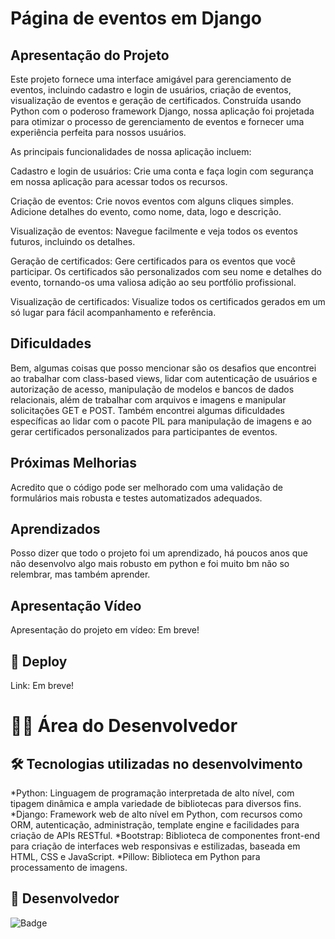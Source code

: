 # Página de eventos em Django
## Apresentação do Projeto

Este projeto fornece uma interface amigável para gerenciamento de eventos, incluindo cadastro e login de usuários, criação de eventos, visualização de eventos e geração de certificados. Construída usando Python com o poderoso framework Django, nossa aplicação foi projetada para otimizar o processo de gerenciamento de eventos e fornecer uma experiência perfeita para nossos usuários.

As principais funcionalidades de nossa aplicação incluem:

Cadastro e login de usuários: Crie uma conta e faça login com segurança em nossa aplicação para acessar todos os recursos.

Criação de eventos: Crie novos eventos com alguns cliques simples. Adicione detalhes do evento, como nome, data, logo e descrição.

Visualização de eventos: Navegue facilmente e veja todos os eventos futuros, incluindo os detalhes.

Geração de certificados: Gere certificados para os eventos que você participar. Os certificados são personalizados com seu nome e detalhes do evento, tornando-os uma valiosa adição ao seu portfólio profissional.

Visualização de certificados: Visualize todos os certificados gerados em um só lugar para fácil acompanhamento e referência.

## Dificuldades

Bem, algumas coisas que posso mencionar são os desafios que encontrei ao trabalhar com class-based views, lidar com autenticação de usuários e autorização de acesso, manipulação de modelos e bancos de dados relacionais, além de trabalhar com arquivos e imagens e manipular solicitações GET e POST. Também encontrei algumas dificuldades específicas ao lidar com o pacote PIL para manipulação de imagens e ao gerar certificados personalizados para participantes de eventos.

## Próximas Melhorias 
Acredito que o código pode ser melhorado com uma validação de formulários mais robusta e testes automatizados adequados.

## Aprendizados
Posso dizer que todo o projeto foi um aprendizado, há poucos anos que não desenvolvo algo mais robusto em python e foi muito bm não so relembrar, mas também aprender.

## Apresentação Vídeo

Apresentação do projeto em vídeo: Em breve!

## 🚀 Deploy

Link: Em breve!

# 👨‍💻 Área do Desenvolvedor

## 🛠️ Tecnologias utilizadas no desenvolvimento

*Python: Linguagem de programação interpretada de alto nível, com tipagem dinâmica e ampla variedade de bibliotecas para diversos fins.
*Django: Framework web de alto nível em Python, com recursos como ORM, autenticação, administração, template engine e facilidades para criação de APIs RESTful.
*Bootstrap: Biblioteca de componentes front-end para criação de interfaces web responsivas e estilizadas, baseada em HTML, CSS e JavaScript.
*Pillow: Biblioteca em Python para processamento de imagens.

## 🙋 Desenvolvedor

![Badge](https://img.shields.io/badge/Desenvolvedor-MarcosCast-%237159c1?style=for-the-badge&logo=ghost)
